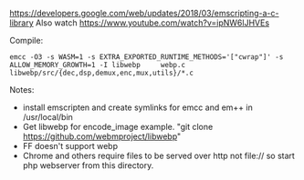 https://developers.google.com/web/updates/2018/03/emscripting-a-c-library
Also watch https://www.youtube.com/watch?v=ipNW6lJHVEs

Compile:
```
emcc -O3 -s WASM=1 -s EXTRA_EXPORTED_RUNTIME_METHODS='["cwrap"]' -s ALLOW_MEMORY_GROWTH=1 -I libwebp     webp.c     libwebp/src/{dec,dsp,demux,enc,mux,utils}/*.c
```

Notes:
* install emscripten and create symlinks for emcc and em++ in /usr/local/bin
* Get libwebp for encode_image example. "git clone https://github.com/webmproject/libwebp"
* FF doesn't support webp
* Chrome and others require files to be served over http not file:// so start php webserver from this directory.
